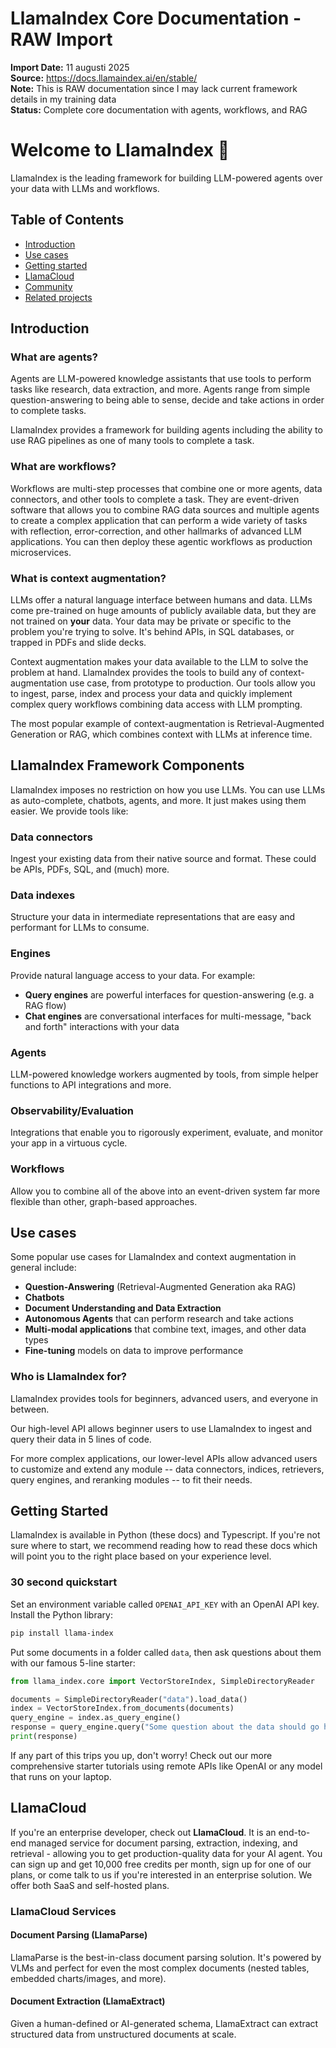 # LlamaIndex Core Documentation - RAW Import

**Import Date:** 11 augusti 2025  
**Source:** https://docs.llamaindex.ai/en/stable/  
**Note:** This is RAW documentation since I may lack current framework details in my training data  
**Status:** Complete core documentation with agents, workflows, and RAG

# Welcome to LlamaIndex 🦙

LlamaIndex is the leading framework for building LLM-powered agents over your data with LLMs and workflows.

## Table of Contents
- [Introduction](#introduction)
- [Use cases](#use-cases)
- [Getting started](#getting-started)
- [LlamaCloud](#llamacloud)
- [Community](#community)
- [Related projects](#related-projects)

## Introduction

### What are agents?
Agents are LLM-powered knowledge assistants that use tools to perform tasks like research, data extraction, and more. Agents range from simple question-answering to being able to sense, decide and take actions in order to complete tasks.

LlamaIndex provides a framework for building agents including the ability to use RAG pipelines as one of many tools to complete a task.

### What are workflows?
Workflows are multi-step processes that combine one or more agents, data connectors, and other tools to complete a task. They are event-driven software that allows you to combine RAG data sources and multiple agents to create a complex application that can perform a wide variety of tasks with reflection, error-correction, and other hallmarks of advanced LLM applications. You can then deploy these agentic workflows as production microservices.

### What is context augmentation?
LLMs offer a natural language interface between humans and data. LLMs come pre-trained on huge amounts of publicly available data, but they are not trained on **your** data. Your data may be private or specific to the problem you're trying to solve. It's behind APIs, in SQL databases, or trapped in PDFs and slide decks.

Context augmentation makes your data available to the LLM to solve the problem at hand. LlamaIndex provides the tools to build any of context-augmentation use case, from prototype to production. Our tools allow you to ingest, parse, index and process your data and quickly implement complex query workflows combining data access with LLM prompting.

The most popular example of context-augmentation is Retrieval-Augmented Generation or RAG, which combines context with LLMs at inference time.

## LlamaIndex Framework Components

LlamaIndex imposes no restriction on how you use LLMs. You can use LLMs as auto-complete, chatbots, agents, and more. It just makes using them easier. We provide tools like:

### Data connectors
Ingest your existing data from their native source and format. These could be APIs, PDFs, SQL, and (much) more.

### Data indexes
Structure your data in intermediate representations that are easy and performant for LLMs to consume.

### Engines
Provide natural language access to your data. For example:
- **Query engines** are powerful interfaces for question-answering (e.g. a RAG flow)
- **Chat engines** are conversational interfaces for multi-message, "back and forth" interactions with your data

### Agents
LLM-powered knowledge workers augmented by tools, from simple helper functions to API integrations and more.

### Observability/Evaluation
Integrations that enable you to rigorously experiment, evaluate, and monitor your app in a virtuous cycle.

### Workflows
Allow you to combine all of the above into an event-driven system far more flexible than other, graph-based approaches.

## Use cases

Some popular use cases for LlamaIndex and context augmentation in general include:

- **Question-Answering** (Retrieval-Augmented Generation aka RAG)
- **Chatbots**
- **Document Understanding and Data Extraction**
- **Autonomous Agents** that can perform research and take actions
- **Multi-modal applications** that combine text, images, and other data types
- **Fine-tuning** models on data to improve performance

### Who is LlamaIndex for?

LlamaIndex provides tools for beginners, advanced users, and everyone in between.

Our high-level API allows beginner users to use LlamaIndex to ingest and query their data in 5 lines of code.

For more complex applications, our lower-level APIs allow advanced users to customize and extend any module -- data connectors, indices, retrievers, query engines, and reranking modules -- to fit their needs.

## Getting Started

LlamaIndex is available in Python (these docs) and Typescript. If you're not sure where to start, we recommend reading how to read these docs which will point you to the right place based on your experience level.

### 30 second quickstart

Set an environment variable called `OPENAI_API_KEY` with an OpenAI API key. Install the Python library:

```bash
pip install llama-index
```

Put some documents in a folder called `data`, then ask questions about them with our famous 5-line starter:

```python
from llama_index.core import VectorStoreIndex, SimpleDirectoryReader

documents = SimpleDirectoryReader("data").load_data()
index = VectorStoreIndex.from_documents(documents)
query_engine = index.as_query_engine()
response = query_engine.query("Some question about the data should go here")
print(response)
```

If any part of this trips you up, don't worry! Check out our more comprehensive starter tutorials using remote APIs like OpenAI or any model that runs on your laptop.

## LlamaCloud

If you're an enterprise developer, check out **LlamaCloud**. It is an end-to-end managed service for document parsing, extraction, indexing, and retrieval - allowing you to get production-quality data for your AI agent. You can sign up and get 10,000 free credits per month, sign up for one of our plans, or come talk to us if you're interested in an enterprise solution. We offer both SaaS and self-hosted plans.

### LlamaCloud Services

#### Document Parsing (LlamaParse)
LlamaParse is the best-in-class document parsing solution. It's powered by VLMs and perfect for even the most complex documents (nested tables, embedded charts/images, and more).

#### Document Extraction (LlamaExtract)
Given a human-defined or AI-generated schema, LlamaExtract can extract structured data from unstructured documents at scale.